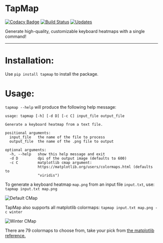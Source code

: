 TapMap
===================

[![Codacy Badge](https://api.codacy.com/project/badge/Grade/43ab4be7f3f541daa98be9a4709efc9a)](https://app.codacy.com/app/AnonGuy/TapMap?utm_source=github.com&utm_medium=referral&utm_content=AnonGuy/TapMap&utm_campaign=Badge_Grade_Dashboard) [![Build Status](https://travis-ci.org/AnonGuy/TapMap.svg?branch=master)](https://travis-ci.org/AnonGuy/TapMap) [![Updates](https://pyup.io/repos/github/AnonGuy/TapMap/shield.svg)](https://pyup.io/repos/github/AnonGuy/TapMap/)


Generate high-quality, customizable keyboard heatmaps with a single command!
- - - - 

# Installation: #
Use `pip install tapmap` to install the package.

# Usage: #
`tapmap --help` will produce the following help message:
```
usage: tapmap [-h] [-d D] [-c C] input_file output_file

Generate a keyboard heatmap from a text file.

positional arguments:
  input_file   the name of the file to process
  output_file  the name of the .png file to output

optional arguments:
  -h, --help   show this help message and exit
  -d D         dpi of the output image (defaults to 600)
  -c C         matplotlib cmap argument:
               https://matplotlib.org/users/colormaps.html (defaults to
               "viridis")
```
To generate a keyboard heatmap `map.png` from an input file `input.txt`, use: `tapmap input.txt map.png` <br/>


![Default CMap](https://i.imgur.com/VfxQECB.png)

TapMap also supports all matplotlib colormaps: `tapmap input.txt map.png -c winter`

![Winter CMap](https://i.imgur.com/PcIljzp.png)

There are 79 colormaps to choose from, take your pick from [the matplotlib reference.](https://matplotlib.org/users/colormaps.html)

